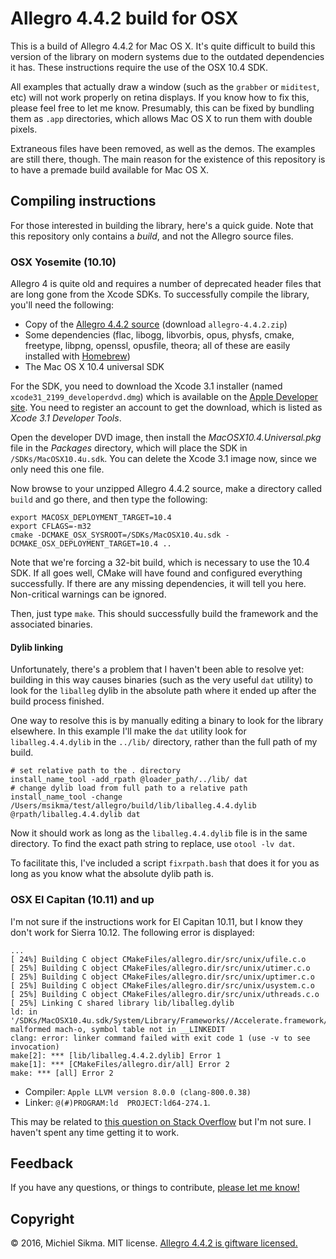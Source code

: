 # Allegro 4.4.2 build for OSX

This is a build of Allegro 4.4.2 for Mac OS X. It's quite difficult to build this version of the library on modern systems due to the outdated dependencies it has. These instructions require the use of the OSX 10.4 SDK.

All examples that actually draw a window (such as the `grabber` or `miditest`, etc) will not work properly on retina displays. If you know how to fix this, please feel free to let me know. Presumably, this can be fixed by bundling them as `.app` directories, which allows Mac OS X to run them with double pixels.

Extraneous files have been removed, as well as the demos. The examples are still there, though. The main reason for the existence of this repository is to have a premade build available for Mac OS X.

## Compiling instructions

For those interested in building the library, here's a quick guide. Note that this repository only contains a *build*, and not the Allegro source files.

### OSX Yosemite (10.10)

Allegro 4 is quite old and requires a number of deprecated header files that are long gone from the Xcode SDKs. To successfully compile the library, you'll need the following:

* Copy of the [Allegro 4.4.2 source](https://www.allegro.cc/files/?v=4.4) (download `allegro-4.4.2.zip`)
* Some dependencies (flac, libogg, libvorbis, opus, physfs, cmake, freetype, libpng, openssl, opusfile, theora; all of these are easily installed with [Homebrew](http://brew.sh/index.html))
* The Mac OS X 10.4 universal SDK

For the SDK, you need to download the Xcode 3.1 installer (named `xcode31_2199_developerdvd.dmg`) which is available on the [Apple Developer site](https://developer.apple.com/download/more/). You need to register an account to get the download, which is listed as *Xcode 3.1 Developer Tools*.

Open the developer DVD image, then install the *MacOSX10.4.Universal.pkg* file in the *Packages* directory, which will place the SDK in `/SDKs/MacOSX10.4u.sdk`. You can delete the Xcode 3.1 image now, since we only need this one file.

Now browse to your unzipped Allegro 4.4.2 source, make a directory called `build` and go there, and then type the following:

    export MACOSX_DEPLOYMENT_TARGET=10.4
    export CFLAGS=-m32
    cmake -DCMAKE_OSX_SYSROOT=/SDKs/MacOSX10.4u.sdk -DCMAKE_OSX_DEPLOYMENT_TARGET=10.4 ..

Note that we're forcing a 32-bit build, which is necessary to use the 10.4 SDK. If all goes well, CMake will have found and configured everything successfully. If there are any missing dependencies, it will tell you here. Non-critical warnings can be ignored.

Then, just type `make`. This should successfully build the framework and the associated binaries.

#### Dylib linking

Unfortunately, there's a problem that I haven't been able to resolve yet: building in this way causes binaries (such as the very useful `dat` utility) to look for the `liballeg` dylib in the absolute path where it ended up after the build process finished.

One way to resolve this is by manually editing a binary to look for the library elsewhere. In this example I'll make the `dat` utility look for `liballeg.4.4.dylib` in the `../lib/` directory, rather than the full path of my build.

    # set relative path to the . directory
    install_name_tool -add_rpath @loader_path/../lib/ dat
    # change dylib load from full path to a relative path
    install_name_tool -change /Users/msikma/test/allegro/build/lib/liballeg.4.4.dylib @rpath/liballeg.4.4.dylib dat

Now it should work as long as the `liballeg.4.4.dylib` file is in the same directory. To find the exact path string to replace, use `otool -lv dat`.

To facilitate this, I've included a script `fixrpath.bash` that does it for you as long as you know what the absolute dylib path is.

### OSX El Capitan (10.11) and up

I'm not sure if the instructions work for El Capitan 10.11, but I know they don't work for Sierra 10.12. The following error is displayed:

    ...
    [ 24%] Building C object CMakeFiles/allegro.dir/src/unix/ufile.c.o
    [ 25%] Building C object CMakeFiles/allegro.dir/src/unix/utimer.c.o
    [ 25%] Building C object CMakeFiles/allegro.dir/src/unix/uptimer.c.o
    [ 25%] Building C object CMakeFiles/allegro.dir/src/unix/usystem.c.o
    [ 25%] Building C object CMakeFiles/allegro.dir/src/unix/uthreads.c.o
    [ 25%] Linking C shared library lib/liballeg.dylib
    ld: in '/SDKs/MacOSX10.4u.sdk/System/Library/Frameworks//Accelerate.framework/Versions/A/Accelerate', malformed mach-o, symbol table not in __LINKEDIT
    clang: error: linker command failed with exit code 1 (use -v to see invocation)
    make[2]: *** [lib/liballeg.4.4.2.dylib] Error 1
    make[1]: *** [CMakeFiles/allegro.dir/all] Error 2
    make: *** [all] Error 2

* Compiler: `Apple LLVM version 8.0.0 (clang-800.0.38)`
* Linker: `@(#)PROGRAM:ld  PROJECT:ld64-274.1`.

This may be related to [this question on Stack Overflow](http://stackoverflow.com/questions/39381754/malformed-mach-o-image-symbol-table-underruns-linkedit) but I'm not sure. I haven't spent any time getting it to work.

## Feedback

If you have any questions, or things to contribute, [please let me know!](https://twitter.com/michielsikma)

## Copyright

© 2016, Michiel Sikma. MIT license. [Allegro 4.4.2 is giftware licensed.](http://liballeg.org/license.html)